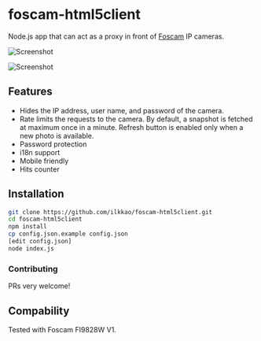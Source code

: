 # foscam-html5client

Node.js app that can act as a proxy in front of [Foscam](http://foscam.us/) IP cameras.

![Screenshot](http://i.imgur.com/fHnpddq.jpg)

![Screenshot](http://i.imgur.com/FIaHSHy.png)

## Features

- Hides the IP address, user name, and password of the camera.
- Rate limits the requests to the camera. By default, a snapshot is fetched at maximum once in a minute. Refresh button is enabled only when a new photo is available.
- Password protection
- i18n support
- Mobile friendly
- Hits counter

## Installation

```bash
git clone https://github.com/ilkkao/foscam-html5client.git
cd foscam-html5client
npm install
cp config.json.example config.json
[edit config.json]
node index.js
```

### Contributing

PRs very welcome!

## Compability

Tested with Foscam FI9828W V1.
